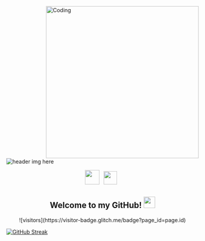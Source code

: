  <img align="right" alt="Coding" width="400" src="add your link 
  here">
  
  ![header img here](./images/header.png)

<p align="center">
<!-- I have a theory that GitHub does not support the ability to open a link in a new tab. I could only find evidence that it is not possible. -->
<a href="https://www.linkedin.com/in/aubrey-corsetti/" target="_blank" rel="noopener noreferrer"><img height="38" src="./images/linkedin.png"></a>&nbsp;&nbsp;
<!-- <a href="https://www.facebook.com/aubreylynnecorsetti/" target="_blank" rel="noopener noreferrer"><img height="38" src="./images/facebook.png"></a>&nbsp;&nbsp; -->
<a href="mailto:aubreylcorsetti@icloud.com" target="_blank" rel="noopener noreferrer"><img height="35" src="./images/gmail.png"></a>&nbsp;&nbsp;
</p>

<h2 align="center">Welcome to my GitHub! <img src="https://raw.githubusercontent.com/MartinHeinz/MartinHeinz/master/wave.gif" width="30px"></h2>

<p align="center">
  ![visitors](https://visitor-badge.glitch.me/badge?page_id=page.id)
</p>

  
  [![GitHub Streak](https://github-readme-streak-stats.herokuapp.com/?user=aubreycorsetti)](https://git.io/streak-stats)


